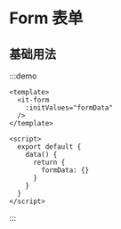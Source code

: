 # Form 表单

## 基础用法

:::demo

```vue
<template>
  <it-form
    :initValues="formData"
  />
</template>

<script>
  export default {
    data() {
      return {
        formData: {}
      }
    }
  }
</script>
```

:::
